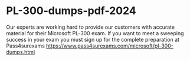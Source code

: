 # PL-300-dumps-pdf-2024
Our experts are working hard to provide our customers with accurate material for their Microsoft PL-300 exam. If you want to meet a sweeping success in your exam you must sign up for the complete preparation at Pass4surexams https://www.pass4surexams.com/microsoft/pl-300-dumps.html
